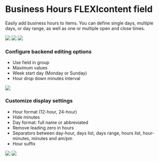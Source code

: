 # Business Hours FLEXIcontent field

Easily add business hours to items. You can define single days, multiple days, or day range, as well as one or multiple open and close times.

![](http://i.imgur.com/RRzF7IG.png)
![](http://i.imgur.com/cKyaC9G.png)
![](http://i.imgur.com/OZSehP3.png)

### Configure backend editing options

* Use field in group
* Maximum values
* Week start day (Monday or Sunday)
* Hour drop down minutes interval

![](http://i.imgur.com/1ImpW39.png)

### Customize display settings

* Hour format (12-hour, 24-hour)
* Hide minutes
* Day format: full name or abbreviated
* Remove leading zero in hours
* Separators between day-hour, days list, days range, hours list, hour-minutes, minutes and am/pm
* Hour suffix

![](http://i.imgur.com/kFFqAxv.png)
![](http://i.imgur.com/yk9f1Fg.png)
